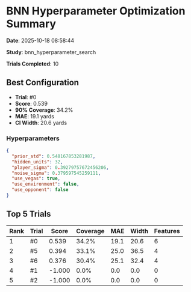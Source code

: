 # BNN Hyperparameter Optimization Summary

**Date**: 2025-10-18 08:58:44

**Study**: bnn_hyperparameter_search

**Trials Completed**: 10

## Best Configuration

- **Trial**: #0
- **Score**: 0.539
- **90% Coverage**: 34.2%
- **MAE**: 19.1 yards
- **CI Width**: 20.6 yards

### Hyperparameters

```json
{
  "prior_std": 0.548167853281987,
  "hidden_units": 32,
  "player_sigma": 0.39279757672456206,
  "noise_sigma": 0.379597545259111,
  "use_vegas": true,
  "use_environment": false,
  "use_opponent": false
}
```

## Top 5 Trials

| Rank | Trial | Score | Coverage | MAE | Width | Features |
|------|-------|-------|----------|-----|-------|----------|
| 1 | #0 | 0.539 | 34.2% | 19.1 | 20.6 | 6 |
| 2 | #5 | 0.394 | 33.1% | 25.0 | 36.5 | 4 |
| 3 | #6 | 0.376 | 30.4% | 25.1 | 32.4 | 4 |
| 4 | #1 | -1.000 | 0.0% | 0.0 | 0.0 | 0 |
| 5 | #2 | -1.000 | 0.0% | 0.0 | 0.0 | 0 |
